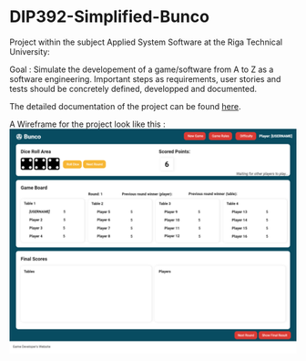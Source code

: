 # DIP392-Simplified-Bunco

Project within the subject Applied System Software at the Riga Technical University:

Goal : Simulate the developement of a game/software from A to Z as a software engineering. Important steps as requirements, user stories and tests should be concretely defined, developped and documented.

The detailed documentation of the project can be found [here](/project_docs/DIP392_Report.docx).

A Wireframe for the project look like this :
![Wireframe](my-bunco-game/WireframeBunco.png)
